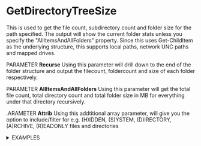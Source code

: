 # GetDirectoryTreeSize
This is used to get the file count, subdirectory count and folder size for the path specified. The output will show the current folder stats unless you specify the "AllItemsAndAllFolders" property. Since this uses Get-ChildItem as the underlying structure, this supports local paths, network UNC paths and mapped drives.

PARAMETER <b>Recurse</b>
Using this parameter will drill down to the end of the folder structure and output the filecount, foldercount and size of each folder respectively.
     
PARAMETER <b>AllItemsAndAllFolders</b>
Using this parameter will get the total file count, total directory count and total folder size in MB for everything under that directory recursively.
     
.ARAMETER <b>Attrib</b>
Using this addtitional array parameter, will give you the option to include/filter for e.g. (H)IDDEN, (S)YSTEM, (D)IRECTORY, (A)RCHIVE, (R)EADONLY files and directories 

<details>
 <summary>
EXAMPLES
</summary>
        Get-DirectoryTreeSize -Path C:\Temp\ -Attrib a,h,d -AllItemsAndAllFolders

|TotalFolderSize | TotalFileCount | Path     |   TotalDirectoryCount |
| :------------- | :------------- | :------- | :-------------------- |
|`258,68Mb`        | `30`             | `C:\Temp\` | `15`                    |

-----------------
 Get-DirectoryTreeSize -Path C:\Temp\ -Attrib a,h,s | select path,directorycount,filecount,foldersize
    
|Path   |  DirectoryCount | FileCount |FolderSize|
| :------------- | :------------- | :------- | :-------------------- |
|`C:\Temp\`        |      `1`        |`30` |`258,68Mb` |

-----------------
Get-DirectoryTreeSize -Path C:\Temp\ -Attrib a,h,d -Recurse | select path,directorycount,filecount,foldersize
    
|       Path                         | DirectoryCount | FileCount | FolderSize   |
| :--------------------------------- | :------------- | :-------- | :----------- |
| `C:\Temp\`                         | `14`           | `30`      | `258,68Mb`   |
| `.\2020              `             | `4`            | `1`       | `6,13Kb`     |
| `.\GetProcess        `             | `0`            | `3`       | `2,77Kb`     |
| `.\Jahres-CD-2017    `             | `2`            | `4`       | `10,21Kb`    |
| `.\Jahres-CD-2018    `             | `2`            | `4`       | `10,21Kb`    |
| `.\Jahres-CD-2019    `             | `2`            | `4`       | `10,21Kb`    |
| `.\MeinModuleProjekt `             | `6`            | `4`       | `6,58Kb`     |
| `.\PoshScripts       `             | `3`            |`10`       | `609,82Kb`   |
| `.\PolicyAnalyzer    `             | `1`            |`14`       | `13,38Mb`    |
| `.\PSFramework       `             | `1`            | `0`       | `Empty`      |
| `.\PSModuleDevelopment `           | `1`            | `0`       | `Empty`      |
| `.\string            `             | `1`            | `0`       | `Empty`      |
| `.\Windows_10_VDI_Optimize-master` | `6`            | `5`       | `41,61Kb`    |
| `.\WinSCP_FTP                    ` | `1`            | `0`       | `Empty`      |
| `.\WinSCP_FTP.1.0.0              ` | `2`            | `0`       | `Empty`      |
| `.\2020\oaads_images             ` | `0`            | `7`       | `444,58Kb`   |

-----------------------
Get-DirectoryTreeSize -Path C:\logs\  -Recurse | select path,directorycount,filecount,foldersize

|Path         | DirectoryCount | FileCount | FolderSize |
|:----        | :------------- | :---------|:---------- |
|`C:\logs\`   | `5`            | ` 4`      | `106,95Kb` |
|`.\msi`      | `0`            | `14`      | `30,26Mb`  |
|`.\MSU`      | `0`            | ` 0`      | `Empty`    |
|`.\PatchMgmt`| `0`            | ` 1`      | `77,70Kb`  |
|`.\PKGDB `   | `0`            | ` 3`      | `3,16Mb`   |
|`.\Trace`    | `0`            | ` 3`      | `148,17Kb` |


</details>
